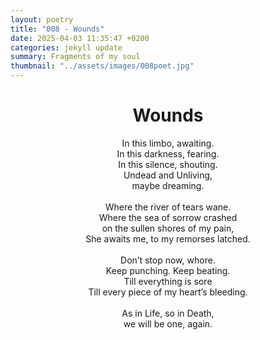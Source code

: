 ```yaml
---
layout: poetry
title: "008 - Wounds"
date: 2025-04-03 11:35:47 +0200
categories: jekyll update
summary: Fragments of my soul
thumbnail: "../assets/images/008poet.jpg"
---
```


<div style="text-align: center;">
<h1>Wounds</h1>
</div>
<div style="text-align: center;">
In this limbo, awaiting.<br>
In this darkness, fearing.<br>
In this silence, shouting.<br>
Undead and Unliving,<br>
maybe dreaming.<br>
<br>
Where the river of tears wane.<br>
Where the sea of sorrow crashed<br>
on the sullen shores of my pain,<br>
She awaits me, to my remorses latched.<br>
<br>
Don’t stop now, whore.<br>
Keep punching. Keep beating.<br>
Till everything is sore<br>
Till every piece of my heart’s bleeding.<br>
<br>
As in Life, so in Death,<br>
we will be one, again.<br>
</div>
